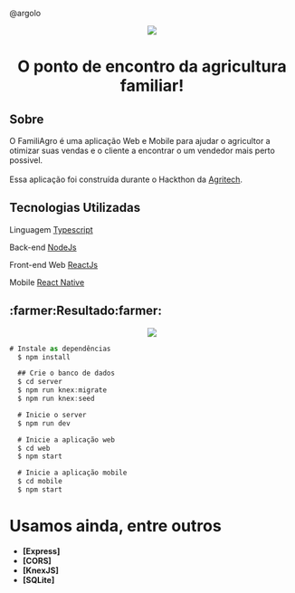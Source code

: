 @argolo
<p align="center">
  <img src="https://user-images.githubusercontent.com/47211806/93694251-d8319300-fadf-11ea-9bb4-a38d80e2566a.png"/>
</p>
<h1 align="center">O ponto de encontro da agricultura familiar!</h1>

<h2>Sobre</h2>
<p>O FamiliAgro é uma aplicação Web e Mobile para ajudar o agricultor a otimizar suas vendas e o cliente a encontrar o um vendedor mais perto possivel.
</br></br>
Essa aplicação foi construída durante o Hackthon da <a href="https://doity.com.br/hackathon-agritech">Agritech</a>.

<h2>Tecnologias Utilizadas</h2>

<p>Linguagem <a href="https://www.typescriptlang.org/">Typescript</a></p>
<p>Back-end <a href="https://nodejs.org/en/">NodeJs</a></p>
<p>Front-end Web <a href="https://reactjs.org/">ReactJs</a></p>
<p>Mobile <a href="https://reactnative.dev/">React Native</a></p>

<h2>:farmer:Resultado:farmer:</h2>
<p align="center">
  <img src="https://user-images.githubusercontent.com/47211806/93694325-b258be00-fae0-11ea-8d9c-719e47fc99f9.png"/>
</p>

```js
# Instale as dependências
  $ npm install

  ## Crie o banco de dados
  $ cd server
  $ npm run knex:migrate
  $ npm run knex:seed

  # Inicie o server
  $ npm run dev

  # Inicie a aplicação web
  $ cd web
  $ npm start

  # Inicie a aplicação mobile
  $ cd mobile
  $ npm start
 ```
# Usamos ainda, entre outros
 
   - **[Express]**
  - **[CORS]**
  - **[KnexJS]**
  - **[SQLite]**
  
